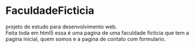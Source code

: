 # FaculdadeFicticia

projeto de estudo para desenvolvimento web. <br>
Feita toda em html5 essa é uma pagina de uma faculdade ficticia que tem a pagina inicial,
quem somos e a pagina de contato com formulario.